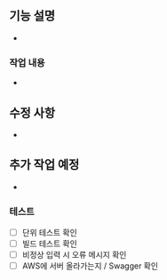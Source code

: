 ## 기능 설명
- 
### 작업 내용
- 
## 수정 사항
- 
## 추가 작업 예정
- 
### 테스트
- [ ] 단위 테스트 확인
- [ ] 빌드 테스트 확인
- [ ] 비정상 입력 시 오류 메시지 확인
- [ ] AWS에 서버 올라가는지 / Swagger 확인
